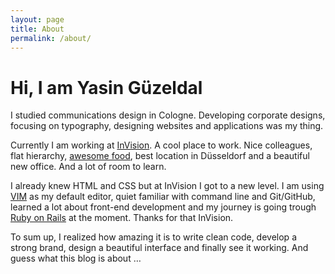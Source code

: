 ```yaml
---
layout: page
title: About
permalink: /about/
---
```


# Hi, I am Yasin Güzeldal

I studied communications design in Cologne. Developing corporate designs, focusing on typography, designing websites and applications was my thing.

Currently I am working at [InVision][invision]. A cool place to work. Nice colleagues, flat hierarchy, [awesome food][invision-chefs-twitter], best location in Düsseldorf and a beautiful new office. And a lot of room to learn.

I already knew HTML and CSS but at InVision I got to a new level. I am using [VIM][vim] as my default editor, quiet familiar with command line and Git/GitHub, learned a lot about front-end development and my journey is going trough [Ruby on Rails][ruby-on-rails] at the moment. Thanks for that InVision.

To sum up, I realized how amazing it is to write clean code, develop a strong brand, design a beautiful interface and finally see it working. And guess what this blog is about …

[invision]: https://www.invision.de/ 'InVision AG website'
[invision-chefs-twitter]: https://twitter.com/invisionchefs 'InVision Chefs Twitter handle'
[vim]: http://www.vim.org/about.php 'About Vi Improved'
[ruby-on-rails]: http://rubyonrails.org/ 'Ruby on Rails website'
